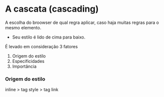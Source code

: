 # A cascata (cascading)

A escolha do broowser de qual regra aplicar, caso haja muitas regras para o mesmo elemento.

* Seu estilo é lido de cima para baixo.

É levado em consideração 3 fatores

1. Origem do estilo
2. Especificidades
3. Importância

### Origem do estilo

inline > tag style > tag link
